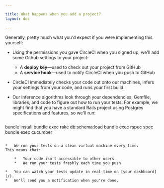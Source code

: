 ```yaml
---

title: What happens when you add a project?
layout: doc

---
```


Generally, pretty much what you'd expect if you were implementing this yourself:

*   Using the permissions you gave CircleCI when you signed up, we'll add some Github settings to your project:
    *   A **deploy key**&mdash;used to check out your project from GitHub
    *   A **service hook**&mdash;used to notify CircleCI when you push to GitHub
*   CircleCI immediately checks your code out onto our machines, infers your settings from your code, and runs your first build.
*   Our inference algorithms look through your dependencies, Gemfile, libraries, and code to figure out how to run your tests.
    For example, we might find that you have a standard Rails project using Postgres specifications and features, so we'll run:

    ```
bundle install
bundle exec rake db:schema:load
bundle exec rspec spec
bundle exec cucumber
```

*   We run your tests on a clean virtual machine every time.
This means that:

    *   Your code isn't accessible to other users
    *   We run your tests freshly each time you push

*   You can watch your tests update in real-time on [your dashboard](/).
*   We'll send you a notification when you're done.
